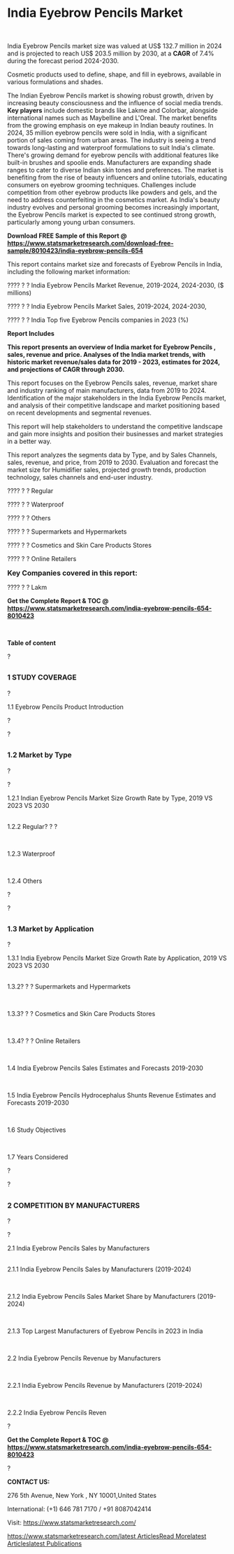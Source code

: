 <h1>India Eyebrow Pencils Market</h1><br/><p>India Eyebrow Pencils market size was valued at US$ 132.7 million in 2024 and is projected to reach US$ 203.5 million by 2030, at a <strong>CAGR</strong> of 7.4% during the forecast period 2024-2030.</p>
 
 
 
 <p>Cosmetic products used to define, shape, and fill in eyebrows, available in various formulations and shades.</p>
 
 
 
 <p>The Indian Eyebrow Pencils market is showing robust growth, driven by increasing beauty consciousness and the influence of social media trends. <strong>Key players</strong> include domestic brands like Lakme and Colorbar, alongside international names such as Maybelline and L&#39;Oreal. The market benefits from the growing emphasis on eye makeup in Indian beauty routines. In 2024, 35 million eyebrow pencils were sold in India, with a significant portion of sales coming from urban areas. The industry is seeing a trend towards long-lasting and waterproof formulations to suit India&#39;s climate. There&#39;s growing demand for eyebrow pencils with additional features like built-in brushes and spoolie ends. Manufacturers are expanding shade ranges to cater to diverse Indian skin tones and preferences. The market is benefiting from the rise of beauty influencers and online tutorials, educating consumers on eyebrow grooming techniques. Challenges include competition from other eyebrow products like powders and gels, and the need to address counterfeiting in the cosmetics market. As India&#39;s beauty industry evolves and personal grooming becomes increasingly important, the Eyebrow Pencils market is expected to see continued strong growth, particularly among young urban consumers.</p>
 
 
 
 <p><strong>Download FREE Sample of this Report @ <a href="https://www.statsmarketresearch.com/download-free-sample/8010423/india-eyebrow-pencils-654">https://www.statsmarketresearch.com/download-free-sample/8010423/india-eyebrow-pencils-654</a></strong></p>
 
 
 
 <p>This report contains market size and forecasts of Eyebrow Pencils in India, including the following market information:</p>
 
 
 
 <p>???? ? ? India Eyebrow Pencils Market Revenue, 2019-2024, 2024-2030, ($ millions)</p>
 
 
 
 <p>???? ? ? India Eyebrow Pencils Market Sales, 2019-2024, 2024-2030,</p>
 
 
 
 <p>???? ? ? India Top five Eyebrow Pencils companies in 2023 (%)</p>
 
 
 
 <p><strong>Report Includes</strong></p>
 
 
 
 <p><strong>This report presents an overview of India market for Eyebrow Pencils , sales, revenue and price. Analyses of the India market trends, with historic market revenue/sales data for 2019 - 2023, estimates for 2024, and projections of <strong>CAGR</strong> through 2030.</strong></p>
 
 
 
 <p>This report focuses on the Eyebrow Pencils sales, revenue, market share and industry ranking of main manufacturers, data from 2019 to 2024. Identification of the major stakeholders in the India Eyebrow Pencils market, and analysis of their competitive landscape and market positioning based on recent developments and segmental revenues.</p>
 
 
 
 <p>This report will help stakeholders to understand the competitive landscape and gain more insights and position their businesses and market strategies in a better way.</p>
 
 
 
 <p>This report analyzes the segments data by Type, and by Sales Channels, sales, revenue, and price, from 2019 to 2030. Evaluation and forecast the market size for Humidifier sales, projected growth trends, production technology, sales channels and end-user industry.</p>
 
 
 
 <p>???? ? ? Regular</p>
 
 
 
 <p>???? ? ? Waterproof</p>
 
 
 
 <p>???? ? ? Others</p>
 
 
 
 <p>???? ? ? Supermarkets and Hypermarkets</p>
 
 
 
 <p>???? ? ? Cosmetics and Skin Care Products Stores</p>
 
 
 
 <p>???? ? ? Online Retailers</p>
 
 
 
 <p><span style="font-size:16px"><strong>Key Companies covered in this report:</strong></span></p>
 
 
 
 <p>???? ? ? Lakm</p>
 
 
 
 <div><b>Get the Complete Report & TOC @ <a href="https://www.statsmarketresearch.com/india-eyebrow-pencils-654-8010423">https://www.statsmarketresearch.com/india-eyebrow-pencils-654-8010423</a></b></div>
 
 
 
 <p><br />
 
 <b>Table of content</b></p>
 
 
 
 <p>? </p>
 
 
 
 <h2><span style="font-size:16px"><strong>1 STUDY COVERAGE</strong></span></h2>
 
 
 
 <p>? </p>
 
 
 
 <p>1.1 Eyebrow Pencils Product Introduction</p>
 
 
 
 <p>? </p>
 
 
 
 <p>? </p>
 
 
 
 <h2><span style="font-size:16px"><strong>1.2 Market by Type</strong></span></h2>
 
 
 
 <p>? </p>
 
 
 
 <p>? </p>
 
 
 
 <p>1.2.1 Indian Eyebrow Pencils Market Size Growth Rate by Type, 2019 VS 2023 VS 2030<br />
 
 <br />
 
 1.2.2 Regular? ? ? <br />
 
 <br />
 
 1.2.3 Waterproof<br />
 
 <br />
 
 1.2.4 Others<br />
 
 ? </p>
 
 
 
 <p>? </p>
 
 
 
 <h2><span style="font-size:16px"><strong>1.3 Market by Application</strong></span></h2>
 
 
 
 <p>? </p>
 
 
 
 <p>1.3.1 India Eyebrow Pencils Market Size Growth Rate by Application, 2019 VS 2023 VS 2030<br />
 
 <br />
 
 1.3.2? ? ? Supermarkets and Hypermarkets<br />
 
 <br />
 
 1.3.3? ? ? Cosmetics and Skin Care Products Stores<br />
 
 <br />
 
 1.3.4? ? ? Online Retailers<br />
 
 <br />
 
 1.4 India Eyebrow Pencils Sales Estimates and Forecasts 2019-2030<br />
 
 <br />
 
 1.5 India Eyebrow Pencils Hydrocephalus Shunts Revenue Estimates and Forecasts 2019-2030<br />
 
 <br />
 
 1.6 Study Objectives<br />
 
 <br />
 
 1.7 Years Considered</p>
 
 
 
 <p>? </p>
 
 
 
 <p>? </p>
 
 
 
 <h2><span style="font-size:16px"><strong>2 COMPETITION BY MANUFACTURERS</strong></span></h2>
 
 
 
 <p>? </p>
 
 
 
 <p>? </p>
 
 
 
 <p>2.1 India Eyebrow Pencils Sales by Manufacturers<br />
 
 <br />
 
 2.1.1 India Eyebrow Pencils Sales by Manufacturers (2019-2024)<br />
 
 <br />
 
 2.1.2 India Eyebrow Pencils Sales Market Share by Manufacturers (2019-2024)<br />
 
 <br />
 
 2.1.3 Top Largest Manufacturers of Eyebrow Pencils in 2023 in India<br />
 
 <br />
 
 2.2 India Eyebrow Pencils Revenue by Manufacturers<br />
 
 <br />
 
 2.2.1 India Eyebrow Pencils Revenue by Manufacturers (2019-2024)<br />
 
 <br />
 
 2.2.2 India Eyebrow Pencils Reven</p>
 
 
 
 <p>? </p>
 
 
 
 <div><b>Get the Complete Report & TOC @ <a href="https://www.statsmarketresearch.com/india-eyebrow-pencils-654-8010423">https://www.statsmarketresearch.com/india-eyebrow-pencils-654-8010423</a></b></div>
 
 
 
 <p>? </p>
 
 
 
 <p><b>CONTACT US:</b><br />
 
 276 5th Avenue, New York , NY 10001,United States<br />
 
 International: (+1) 646 781 7170 / +91 8087042414<br />
 
 Visit: <a href="https://www.statsmarketresearch.com/">https://www.statsmarketresearch.com/</a><br />
 
 <a href="https://gyeongbokgung.com">https://www.statsmarketresearch.com/</a><a href="https://hallyeomaritime.com">latest Articles</a><a href="https://jingwansa.com">Read More</a><a href="https://nguoiviet.jp/">latest Articles</a><a href="https://www.intelmarketresearch.com/">latest Publications</a></p>
